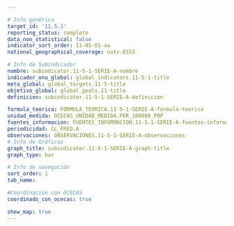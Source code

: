 ```yaml
---

# Info genérica
target_id: '11.5.1'
reporting_status: complete
data_non_statistical: false
indicator_sort_order: 11-05-01-aa
national_geographical_coverage: nuts.ES53

# Info de Subindicador
nombre: subindicator.11-5-1-SERIE-A-nombre
indicador_onu_global: global_indicators.11-5-1-title
meta_global: global_targets.11-5-title
objetivo_global: global_goals.11-title
definicion: subindicator.11-5-1-SERIE-A-definicion

formula_teorica: FORMULA_TEORICA.11-5-1-SERIE-A-formula-teorica
unidad_medida: OCECAS_UNIDAD_MEDIDA.PER_100000_POP
fuentes_informacion: FUENTES_INFORMACION.11-5-1-SERIE-A-fuentes-informacion
periodicidad: CL_FREQ.A
observaciones: OBSERVACIONES.11-5-1-SERIE-A-observaciones
# Info de Gráficas
graph_title: subindicator.11-5-1-SERIE-A-graph-title
graph_type: bar

# Info de navegación
sort_order: 1
tab_name:

#Coordinación con OCECAS
coordinado_con_ocecas: true

show_map: true
---
```

